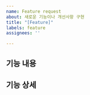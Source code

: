 ```yaml
---
name: Feature request
about: 새로운 기능이나 개선사항 구현
title: "[Feature]"
labels: feature
assignees: ''

---
```


## 기능 내용

<!-- 기능이 어떤 기능을 구현할 것인지 설명 -->

## 기능 상세

<!--  필요하다면 기제 -->
